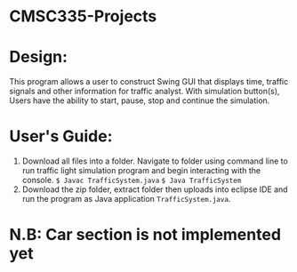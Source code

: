 # CMSC335-Projects

# Design:

This program allows a user to construct Swing GUI that displays time, traffic signals and other information for traffic analyst. 
With simulation button(s), Users have the ability to start, pause, stop and continue the simulation.

# User's Guide:
1.	Download all files into a folder.
Navigate to folder using command line to run traffic light simulation program and begin interacting with the console.
   `$ Javac TrafficSystem.java`
  `$ Java TrafficSystem`
2.	Download the zip folder, extract folder then uploads into eclipse IDE and run the program as Java application `TrafficSystem.java`.


# N.B: Car section is not implemented yet